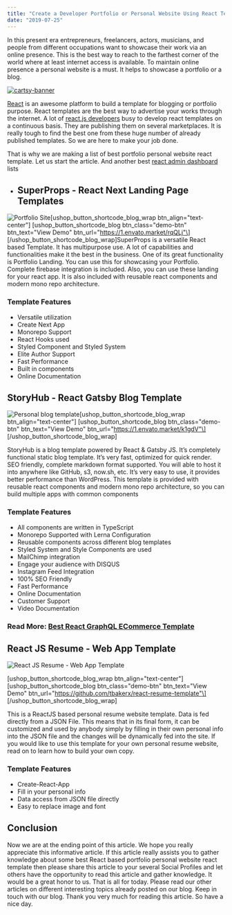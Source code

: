 ```yaml
---
title: "Create a Developer Portfolio or Personal Website Using React Template"
date: "2019-07-25"
---
```


In this present era entrepreneurs, freelancers, actors, musicians, and people from different occupations want to showcase their work via an online presence. This is the best way to reach to the farthest corner of the world where at least internet access is available. To maintain online presence a personal website is a must. It helps to showcase a portfolio or a blog.

[![cartsy-banner](/assets/blog/images/cartsy-banner.jpg)](https://bit.ly/cartsyTheme)

[React](https://reactjs.org/) is an awesome platform to build a template for blogging or portfolio purpose. React templates are the best way to advertise your works through the internet. A lot of [react.js developers](https://www.toptal.com/react) busy to develop react templates on a continuous basis. They are publishing them on several marketplaces. It is really tough to find the best one from these huge number of already published templates. So we are here to make your job done.

That is why we are making a list of best portfolio personal website react template. Let us start the article. And another best [react admin dashboard](https://redq.io/blog/react-redux-admin-dashboard/) lists



- ## SuperProps - React Next Landing Page Templates

![Portfolio Site](/assets/blog/images/Portfolio-Site-1-1024x757.png "Portfolio Site React Next Landing Page Templates")\[ushop_button_shortcode_blog_wrap btn_align="text-center"\] \[ushop_button_shortcode_blog btn_class="demo-btn" btn_text="View Demo" btn_url="https://1.envato.market/rqQLj"\] \[/ushop_button_shortcode_blog_wrap\]SuperProps is a versatile React based Template. It has multipurpose use. A lot of capabilities and functionalities make it the best in the business. One of its great functionality is Portfolio Landing. You can use this for showcasing your Portfolio. Complete firebase integration is included. Also, you can use these landing for your react app. It is also included with reusable react components and modern mono repo architecture.

### Template Features

- Versatile utilization
- Create Next App
- Monorepo Support
- React Hooks used
- Styled Component and Styled System
- Elite Author Support
- Fast Performance
- Built in components
- Online Documentation



## StoryHub - React Gatsby Blog Template

![Personal blog template](/assets/blog/images/Personal-blog-template-1-1024x777.png "Personal blog template")\[ushop_button_shortcode_blog_wrap btn_align="text-center"\] \[ushop_button_shortcode_blog btn_class="demo-btn" btn_text="View Demo" btn_url="https://1.envato.market/k1gdV"\] \[/ushop_button_shortcode_blog_wrap\]

StoryHub is a blog template powered by React & Gatsby JS. It’s completely functional static blog template. It’s very fast, optimized for quick render. SEO friendly, complete markdown format supported. You will able to host it into anywhere like GitHub, s3, now.sh, etc. It’s very easy to use, it provides better performance than WordPress. This template is provided with reusable react components and modern mono repo architecture, so you can build multiple apps with common components

### Template Features

- All components are written in TypeScript
- Monorepo Supported with Lerna Configuration
- Reusable components across different blog templates
- Styled System and Style Components are used
- MailChimp integration
- Engage your audience with DISQUS
- Instagram Feed Integration
- 100% SEO Friendly
- Fast Performance
- Online Documentation
- Customer Support
- Video Documentation



### **Read More: [Best React GraphQL ECommerce Template](https://redq.io/blog/react-graphql-ecommerce-template/)**

## React JS Resume - Web App Template

![React JS Resume - Web App Template](/assets/blog/images/resume-screenshot-1024x537.jpg "React JS Resume - Web App Template")

\[ushop_button_shortcode_blog_wrap btn_align="text-center"\] \[ushop_button_shortcode_blog btn_class="demo-btn" btn_text="View Demo" btn_url="https://github.com/tbakerx/react-resume-template"\] \[/ushop_button_shortcode_blog_wrap\]

This is a ReactJS based personal resume website template. Data is fed directly from a JSON File. This means that in its final form, it can be customized and used by anybody simply by filling in their own personal info into the JSON file and the changes will be dynamically fed into the site. If you would like to use this template for your own personal resume website, read on to learn how to build your own copy.

### Template Features

- Create-React-App
- Fill in your personal info
- Data access from JSON file directly
- Easy to replace image and font



## Conclusion

Now we are at the ending point of this article. We hope you really appreciate this informative article. If this article really assists you to gather knowledge about some best React based portfolio personal website react template then please share this article to your several Social Profiles and let others have the opportunity to read this article and gather knowledge. It would be a great honor to us. That is all for today. Please read our other articles on different interesting topics already posted on our blog. Keep in touch with our blog. Thank you very much for reading this article. So have a nice day.
